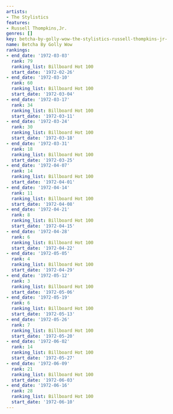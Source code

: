 ```yaml
---
artists:
- The Stylistics
features:
- Russell Thompkins,Jr.
genres: []
key: betcha-by-golly-wow-the-stylistics-russell-thompkins-jr-
name: Betcha By Golly Wow
rankings:
- end_date: '1972-03-03'
  rank: 79
  ranking_list: Billboard Hot 100
  start_date: '1972-02-26'
- end_date: '1972-03-10'
  rank: 60
  ranking_list: Billboard Hot 100
  start_date: '1972-03-04'
- end_date: '1972-03-17'
  rank: 34
  ranking_list: Billboard Hot 100
  start_date: '1972-03-11'
- end_date: '1972-03-24'
  rank: 30
  ranking_list: Billboard Hot 100
  start_date: '1972-03-18'
- end_date: '1972-03-31'
  rank: 18
  ranking_list: Billboard Hot 100
  start_date: '1972-03-25'
- end_date: '1972-04-07'
  rank: 14
  ranking_list: Billboard Hot 100
  start_date: '1972-04-01'
- end_date: '1972-04-14'
  rank: 11
  ranking_list: Billboard Hot 100
  start_date: '1972-04-08'
- end_date: '1972-04-21'
  rank: 8
  ranking_list: Billboard Hot 100
  start_date: '1972-04-15'
- end_date: '1972-04-28'
  rank: 6
  ranking_list: Billboard Hot 100
  start_date: '1972-04-22'
- end_date: '1972-05-05'
  rank: 4
  ranking_list: Billboard Hot 100
  start_date: '1972-04-29'
- end_date: '1972-05-12'
  rank: 3
  ranking_list: Billboard Hot 100
  start_date: '1972-05-06'
- end_date: '1972-05-19'
  rank: 6
  ranking_list: Billboard Hot 100
  start_date: '1972-05-13'
- end_date: '1972-05-26'
  rank: 7
  ranking_list: Billboard Hot 100
  start_date: '1972-05-20'
- end_date: '1972-06-02'
  rank: 14
  ranking_list: Billboard Hot 100
  start_date: '1972-05-27'
- end_date: '1972-06-09'
  rank: 21
  ranking_list: Billboard Hot 100
  start_date: '1972-06-03'
- end_date: '1972-06-16'
  rank: 28
  ranking_list: Billboard Hot 100
  start_date: '1972-06-10'
---
```


